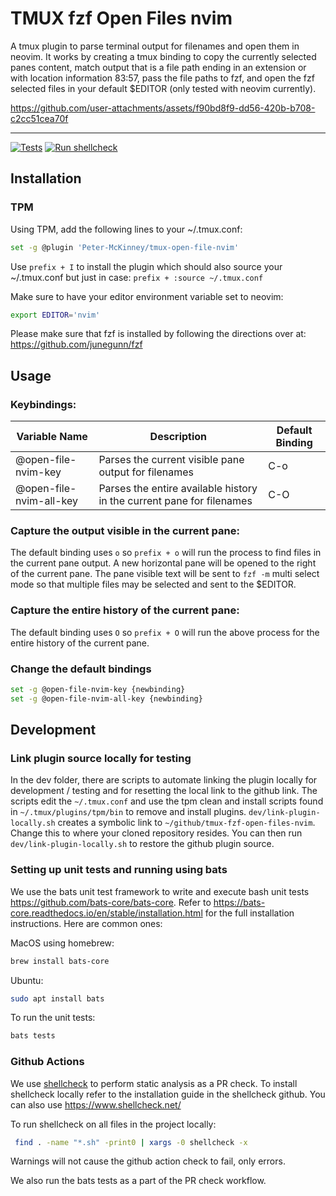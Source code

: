 # TMUX fzf Open Files nvim

A tmux plugin to parse terminal output for filenames and open them in neovim. It works by creating a tmux binding to copy the currently selected panes content, match output that is a file path ending in an extension or with location information 83:57, pass the file paths to fzf, and open the fzf selected files in your default $EDITOR (only tested with neovim currently). 

https://github.com/user-attachments/assets/f90bd8f9-dd56-420b-b708-c2cc51cea70f

---
[![Tests](https://github.com/Peter-McKinney/tmux-fzf-open-files-nvim/actions/workflows/tests.yml/badge.svg)](https://github.com/Peter-McKinney/tmux-fzf-open-files-nvim/actions/workflows/tests.yml)
[![Run shellcheck](https://github.com/Peter-McKinney/tmux-fzf-open-files-nvim/actions/workflows/shellcheck.yml/badge.svg)](https://github.com/Peter-McKinney/tmux-fzf-open-files-nvim/actions/workflows/shellcheck.yml)

## Installation 

### TPM

Using TPM, add the following lines to your ~/.tmux.conf:

```bash
set -g @plugin 'Peter-McKinney/tmux-open-file-nvim'
```

Use `prefix + I` to install the plugin which should also source your ~/.tmux.conf but just in case: `prefix + :source ~/.tmux.conf`

Make sure to have your editor environment variable set to neovim:

```bash
export EDITOR='nvim'
```

Please make sure that fzf is installed by following the directions over at: https://github.com/junegunn/fzf

## Usage

### Keybindings: 

| Variable Name           | Description                                                           | Default Binding |
|-------------------------|-----------------------------------------------------------------------|-----------------|
| @open-file-nvim-key     | Parses the current visible pane output for filenames                  | C-o             |
| @open-file-nvim-all-key | Parses the entire available history in the current pane for filenames | C-O             |

### Capture the output visible in the current pane: 

The default binding uses `o` so `prefix + o` will run the process to find files in the current pane output. A new horizontal pane will be opened to the right of the current pane. The pane visible text will be sent to `fzf -m` multi select mode so that multiple files may be selected and sent to the $EDITOR.

### Capture the entire history of the current pane:

The default binding uses `O` so `prefix + O` will run the above process for the entire history of the current pane.

### Change the default bindings

```bash
set -g @open-file-nvim-key {newbinding}
set -g @open-file-nvim-all-key {newbinding}
```

## Development

### Link plugin source locally for testing

In the dev folder, there are scripts to automate linking the plugin locally for development / testing and for resetting the local link to the github link. The scripts edit the `~/.tmux.conf` and use the tpm clean and install scripts found in `~/.tmux/plugins/tpm/bin` to remove and install plugins. `dev/link-plugin-locally.sh` creates a symbolic link to `~/github/tmux-fzf-open-files-nvim`. Change this to where your cloned repository resides.  You can then run `dev/link-plugin-locally.sh` to restore the github plugin source.

### Setting up unit tests and running using bats

We use the bats unit test framework to write and execute bash unit tests https://github.com/bats-core/bats-core. Refer to https://bats-core.readthedocs.io/en/stable/installation.html for the full installation instructions. Here are common ones: 

MacOS using homebrew: 
```bash
brew install bats-core
```

Ubuntu:
```bash
sudo apt install bats
```

To run the unit tests:
```bash
bats tests
```

### Github Actions

We use [shellcheck](https://github.com/koalaman/shellcheck) to perform static analysis as a PR check. To install shellcheck locally refer to the installation guide in the shellcheck github. You can also use https://www.shellcheck.net/

To run shellcheck on all files in the project locally:

```bash
 find . -name "*.sh" -print0 | xargs -0 shellcheck -x
```

Warnings will not cause the github action check to fail, only errors.

We also run the bats tests as a part of the PR check workflow.
